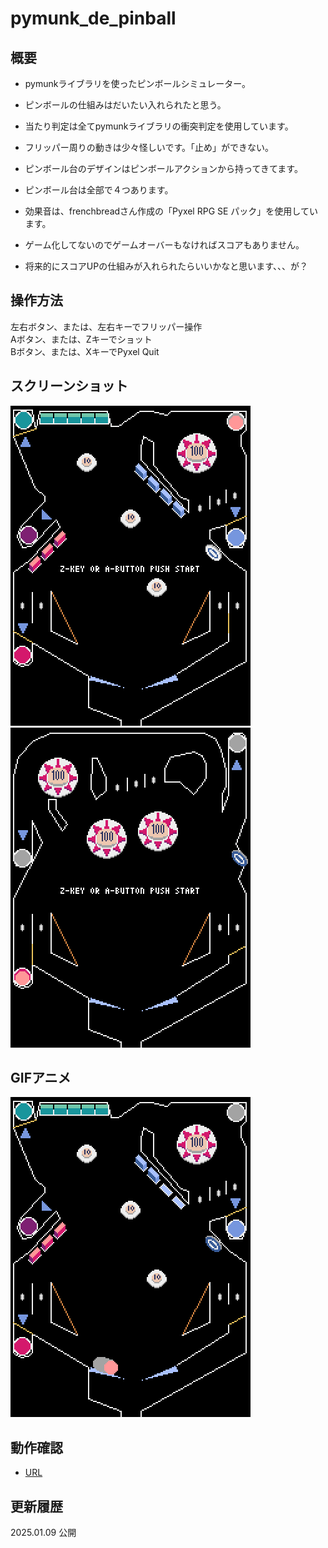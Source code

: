 # pymunk_de_pinball

## 概要
- pymunkライブラリを使ったピンボールシミュレーター。
- ピンボールの仕組みはだいたい入れられたと思う。
- 当たり判定は全てpymunkライブラリの衝突判定を使用しています。
- フリッパー周りの動きは少々怪しいです。「止め」ができない。
- ピンボール台のデザインはピンボールアクションから持ってきてます。
- ピンボール台は全部で４つあります。
- 効果音は、frenchbreadさん作成の「Pyxel RPG SE パック」を使用しています。
  
- ゲーム化してないのでゲームオーバーもなければスコアもありません。
- 将来的にスコアUPの仕組みが入れられたらいいかなと思います、、、が？

## 操作方法
左右ボタン、または、左右キーでフリッパー操作  
Aボタン、または、Zキーでショット  
Bボタン、または、XキーでPyxel Quit  

## スクリーンショット
![SS](white_stage.png)
![SS](red_stage.png)

## GIFアニメ
![GIF](movie20250109.gif)

## 動作確認
- [URL](https://sanbunno-ichi.github.io/pymunk_de_pinball/)

## 更新履歴
2025.01.09 公開
